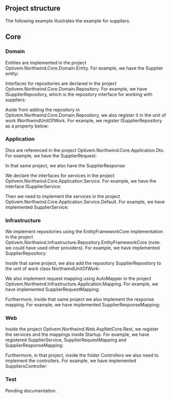 ## Project structure

The following example illustrates the example for suppliers.

## Core

### Domain

Entities are implemented in the project Optivem.Northwind.Core.Domain.Entity. For example, we have the Supplier entity:

<script src="https://gist-it.appspot.com/github/optivem/northwind-dotnetcore/blob/master/src/Core/Domain/Entity/Supplier.cs"></script>

Interfaces for repositories are declared in the project Optivem.Northwind.Core.Domain.Repository. For example, we have ISupplierRepository, which is the repository interface for working with suppliers:

<script src="https://gist-it.appspot.com/github/optivem/northwind-dotnetcore/blob/master/src/Core/Domain/Repository/ISupplierRepository.cs"></script>

Aside from adding the repository in Optivem.Northwind.Core.Domain.Repository, we also register it in the unit of work INorthwindUnitOfWork. For example, we register ISupplierRepository as a property below:

<script src="https://gist-it.appspot.com/github/optivem/northwind-dotnetcore/blob/master/src/Core/Domain/Repository/INorthwindUnitOfWork.cs"></script>

### Application

Dtos are referenced in the project Optivem.Northwind.Core.Application.Dto. For example, we have the SupplierRequest:

<script src="https://gist-it.appspot.com/github/optivem/northwind-dotnetcore/blob/master/src/Core/Application/Dto/SupplierRequest.cs"></script>

In that same project, we also have the SupplierResponse:

<script src="https://gist-it.appspot.com/github/optivem/northwind-dotnetcore/blob/master/src/Core/Application/Dto/SupplierResponse.cs"></script>

We declare the interfaces for services in the project Optivem.Northwind.Core.Application.Service. For example, we have the interface ISupplierService:

<script src="https://gist-it.appspot.com/github/optivem/northwind-dotnetcore/blob/master/src/Core/Application/Service/ISupplierService.cs"></script>

Then we need to implement the services in the project Optivem.Northwind.Core.Application.Service.Default. For example, we have implemented SupplierService:

<script src="https://gist-it.appspot.com/github/optivem/northwind-dotnetcore/blob/master/src/Core/Application/Service.Default/SupplierService.cs"></script>

### Infrastructure

We implement repositories using the EntityFrameworkCore implementation in the project Optivem.Northwind.Infrastructure.Repository.EntityFrameworkCore (note: we could have used other providers). For example, we have implemented SupplierRepository:

<script src="https://gist-it.appspot.com/github/optivem/northwind-dotnetcore/blob/master/src/Infrastructure/Domain/Repository.EntityFrameworkCore/SupplierRepository.cs"></script>

Inside that same project, we also add the repository SupplierRepository to the unit of work class NorthwindUnitOfWork:

<script src="https://gist-it.appspot.com/github/optivem/northwind-dotnetcore/blob/master/src/Infrastructure/Domain/Repository.EntityFrameworkCore/NorthwindUnitOfWork.cs"></script>

We also implement request mapping using AutoMapper in the project Optivem.Northwind.Infrastructure.Application.Mapping. For example, we have implemented SupplierRequestMapping:

<script src="https://gist-it.appspot.com/github/optivem/northwind-dotnetcore/blob/master/src/Infrastructure/Application/Mapping.AutoMapper/SupplierRequestMapping.cs"></script>

Furthermore, inside that same project we also implement the response mapping. For example, we have implemented SupplierResponseMapping:

<script src="https://gist-it.appspot.com/github/optivem/northwind-dotnetcore/blob/master/src/Infrastructure/Application/Mapping.AutoMapper/SupplierResponseMapping.cs"></script>

### Web

Inside the project Optivem.Northwind.Web.AspNetCore.Rest, we register the services and the mappings inside Startup. For example, we have registered SupplierService, SupplierRequestMapping and SupplierResponseMapping:

<script src="https://gist-it.appspot.com/github/optivem/northwind-dotnetcore/blob/master/src/Web/AspNetCore/Rest/Startup.cs"></script>

Furthermore, in that project, inside the folder Controllers we also need to implement the controllers. For example, we have implemented SuppliersController:

<script src="https://gist-it.appspot.com/github/optivem/northwind-dotnetcore/blob/master/src/Web/AspNetCore/Rest/Controllers/SuppliersController.cs"></script>


### Test

Pending documentation.